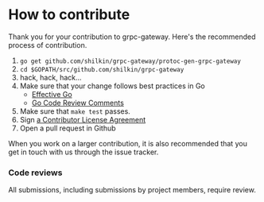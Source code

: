 # How to contribute

Thank you for your contribution to grpc-gateway.
Here's the recommended process of contribution.

1. `go get github.com/shilkin/grpc-gateway/protoc-gen-grpc-gateway`
2. `cd $GOPATH/src/github.com/shilkin/grpc-gateway`
3. hack, hack, hack...
4. Make sure that your change follows best practices in Go
   * [Effective Go](https://golang.org/doc/effective_go.html)
   * [Go Code Review Comments](https://golang.org/wiki/CodeReviewComments)
5. Make sure that `make test` passes.
6. Sign [a Contributor License Agreement](https://cla.developers.google.com/clas)
7. Open a pull request in Github

When you work on a larger contribution, it is also recommended that you get in touch
with us through the issue tracker.

### Code reviews
All submissions, including submissions by project members, require review.

